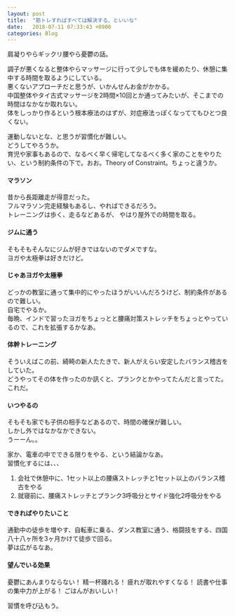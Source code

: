 ```yaml
---
layout: post
title:  "筋トレすればすべては解決する、といいな"
date:   2018-07-11 07:33:43 +0900
categories: Blog
---
```


肩凝りやらギックリ腰やら憂鬱の話。

調子が悪くなると整体やらマッサージに行って少しでも体を緩めたり、休憩に集中する時間を取るようにしている。  
悪くないアプローチだと思うが、いかんせんお金がかかる。  
中国整体やタイ古式マッサージを2時間×10回とか通ってみたいが、そこまでの時間はなかなか取れない。  
体をしっかり作るという根本療法のはずが、対症療法っぽくなっててもひとつ良くない。

運動しないとな、と思うが習慣化が難しい。  
どうしてやろうか。  
育児や家事もあるので、なるべく早く帰宅してなるべく多く家のことをやりたい、という制約条件の下で。おお。Theory of Constraint。ちょっと違うか。

#### マラソン
昔から長距離走が得意だった。  
フルマラソン完走経験もあるし、やればできるだろう。  
トレーニングは歩く、走るなどあるが、 やはり屋外での時間を取る。

#### ジムに通う
そもそもそんなにジムが好きではないのでダメですな。  
ヨガや太極拳は好きだけど。

#### じゃあヨガや太極拳
どっかの教室に通って集中的にやったほうがいいんだろうけど、制約条件があるので難しい。  
自宅でやるか。  
毎晩、インドで習ったヨガをちょっとと腰痛対策ストレッチをちょっとやっているので、これを拡張するかなあ。

#### 体幹トレーニング
そういえばこの前、綺畸の新人たたきで、新人がえらい安定したバランス稽古をしていた。  
どうやってその体を作ったのか訊くと、プランクとかやってたんだと言ってた。  
これだ。

#### いつやるの
そもそも家でも子供の相手などあるので、時間の確保が難しい。  
しかし外ではなかなかできない。  
うーーん。。

家か、電車の中でできる限りをやる、という結論かなあ。  
習慣化するには、、、

1. 会社で休憩中に、1セット以上の腰痛ストレッチと1セット以上のバランス稽古をやる
2. 就寝前に、腰痛ストレッチとプランク3呼吸分とサイド強化2呼吸分をやる

#### できればやりたいこと
通勤中の徒歩を増やす、自転車に乗る、ダンス教室に通う、格闘技をする、四国八十八ヶ所を3ヶ月かけて徒歩で回る。  
夢は広がるなあ。  


#### 望んでいる効果
憂鬱にあんまりならない！ 精一杯踊れる！ 疲れが取れやすくなる！ 読書や仕事の集中力が上がる！ ごはんがおいしい！

習慣を呼び込もう。



